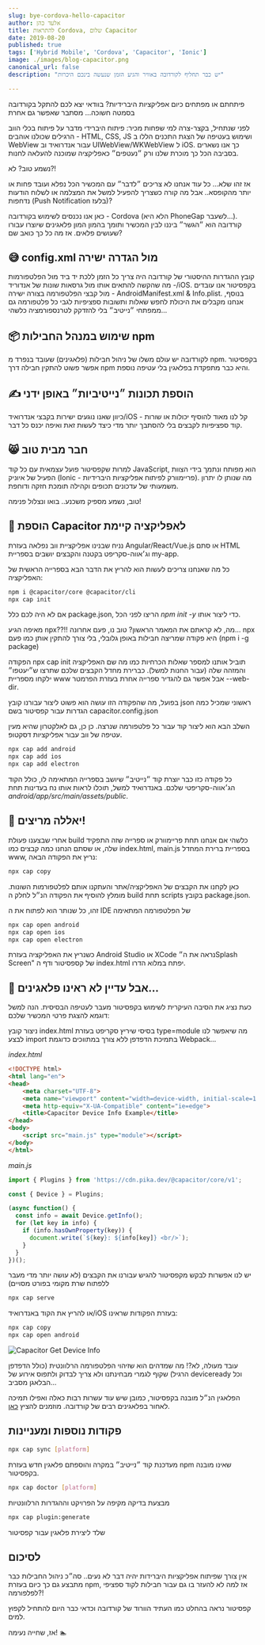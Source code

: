 ```yaml
---
slug: bye-cordova-hello-capacitor
author: אלעד כהן
title: להתראות Cordova, שלום Capacitor
date: 2019-08-20
published: true
tags: ['Hybrid Mobile', 'Cordova', 'Capacitor', 'Ionic']
image: ./images/blog-capacitor.png
canonical_url: false
description: "יש כבר תחליף לקורדובה באוויר והגיע הזמן שנעשה בינכם היכרות"

---
```

פיתחתם או מפתחים כיום אפליקציות היברידיות?
בוודאי יצא לכם להתקל בקורדובה בסמטה חשוכה... מסתבר שאפשר גם אחרת

לפני שנתחיל, בקצר-צרה למי שפחות מכיר: פיתוח היברידי מדבר על פיתוח בכלי הווב הרגילים שכולנו אוהבים - HTML, CSS, JS ושימוש בעטיפה של הצגת התכנים הללו ב WebView עבור אנדרואיד וב UIWebView/WKWebView ל iOS. כך אנו נשארים בסביבה הכל כך מוכרת שלנו ורק ״נעטפים״ כאפליקציה שמוכנה להעלאה לחנות.

נשמע טוב? לא?!

אז זהו שלא... כל עוד אנחנו לא צריכים ״לדבר״ עם המכשיר הכל נפלא ועובד פחות או יותר מהקופסא.. אבל מה קורה כשצריך להפעיל למשל את המצלמה או לשלוח הודעות נדחפות (Push Notification בלעז)?

כאן אנו נכנסים לשימוש בקורדובה - Cordova (הלא היא PhoneGap לשעבר...). קורדובה הוא ״הגשר״ ביננו לבין המכשיר ותומך בהמון המון פלאגינים שיוצרו עבורו שעושים פלאים. אז מה כל כך כואב שם?

## 😅 config.xml מול הגדרה ישירה

קובץ ההגדרות ההיסטורי של קורדובה היה צריך כל הזמן ללכת יד ביד מול הפלטפורמות - מה שהקשה להתאים אותו מול גרסאות שונות של אנדוריד/iOS. בקפסיטור אנו עובדים מול קבצי הפלטפורמה בצורה ישירה - AndroidManifest.xml & Info.plist.
בנוסף, אנחנו מקבלים את היכולת לחפש שאלות ותשובות ספציפיות לגבי כל פלטפורמה גם ממפתחי ״נייטיב״ בלי להזדקק לטרנספורמציה כלשהי...

## 📦 שימוש במנהל החבילות npm

לקורדובה יש עולם משלו של ניהול חבילות (פלאגינים) שעובד בנפרד מ npm. בקפסיטור אפשר פשוט להתקין חבילה דרך npm והיא כבר מתפקדת בפלאגין בלי עטיפה נוספת.

## ✍ הוספת תכונות ״נייטיביות״ באופן ידני

כיוון שאנו נוגעים ישירות בקבצי אנדרואיד/iOS - קל לנו מאוד להוסיף יכולות או שורות קוד ספציפיות לקבצים בלי להסתבך יותר מדי כיצד לעשות זאת ואיפה יכנס כל דבר.

## 😸 חבר מבית טוב

למרות שקפסיטור פועל עצמאית עם כל קוד JavaScript, הוא מפותח ונתמך בידי הצוות הפעיל של איוניק (Ionic - פריימוורק לפיתוח אפליקציות היברידיות). מה שנותן לו יתרון משמעותי של עדכונים תכופים וקהילה תומכת חזקה ודוחפת.

טוב, נשמע מספיק משכנע.. בואו ונצלול פנימה!

## 📲 הוספת Capacitor לאפליקציה קיימת

נניח שבנינו אפליקציית ווב נפלאה בעזרת Angular/React/Vue.js או סתם HTML וג׳אווה-סקריפט בקטנה והקבצים יושבים בספריית my-app.

כל מה שאנחנו צריכים לעשות הוא להריץ את הדבר הבא בספרייה הראשית של האפליקציה:

```bash
npm i @capacitor/core @capacitor/cli
npx cap init
```

אם לא היה לכם כלל package.json, הריצו לפני הכל  *npm init -y* כדי ליצור אותו.

מאיפה הגיע npx??!!
מה, לא קראתם את המאמר הראשון?
טוב נו, פעם אחרונה...
npx היא פקודה שמריצה חבילות באופן גלובלי, בלי צורך להתקין אותן כמו פעם (npm i -g package)

הפקודה npx cap init תוביל אותנו למספר שאלות הכרחיות כמו מה שם האפליקציה והמזהה שלה (עבור החנות למשל). כברירת מחדל הקבצים שלכם שתרצו ש״יעטפו״ ילקחו מספריית www אבל אפשר גם להגדיר ספרייה אחרת בעזרת הפרמטר <span dir="ltr">--web-dir</span>.

בפועל, מה שהפקודה הזו עושה הוא פשוט ליצור עבורנו קובץ json ראשוני שמכיל כמה הגדרות עבור קפסיטור בשם capacitor.config.json

השלב הבא הוא ליצור קוד עבור כל פלטפורמה שנרצה. כן כן, גם לאלקטרון שהיא מעין עטיפה של ווב עבור אפליקציות דסקטופ.

```bash
npx cap add android
npx cap add ios
npx cap add electron
```

כל פקודה כזו כבר יוצרת קוד ״נייטיב״ שיושב בספרייה המתאימה לו, כולל הקוד הג׳אווה-סקריפטי שלכם. באנדרואיד למשל, תוכלו לראות אותו נח בעדינות תחת *android/app/src/main/assets/public*.


## 🏃 יאללה מריצים!

אחרי שבצענו פעולת build כלשהי אם אנחנו תחת פריימוורק או ספרייה שזה התפקיד שלה, או שסתם הנחנו כמה קבצים כמו index.html, main.js בספריית ברירת המחדל www, נריץ את הפקודה הבאה:

```bash
npx cap copy
```

כאן לקחנו את הקבצים של האפליקציה/אתר והעתקנו אותם לפלטפורמות השונות. מומלץ להוסיף את הפקודה הנ״ל לחלק ה build תחת scripts בקובץ package.json.

זהו, כל שנותר הוא לפתוח את ה IDE של הפלטפורמה המתאימה

```bash
npx cap open android
npx cap open ios
npx cap open electron
```

כשנריץ את האפליקציה בעזרת Android Studio או XCode נראה את ה״Splash Screen" של קספסיטור ודף ה index.html יפתח במלוא הדרו.

## 👀 אבל עדיין לא ראינו פלאגינים...

כעת נציג את הסיבה העיקרית לשימוש בקפסיטור מעבר לעטיפה הבסיסית. הנה למשל דוגמא להצגת פרטי המכשיר שלכם:

ניצור קובץ index.html בסיסי שיריץ סקריפט בעזרת type=module מה שיאפשר לנו לבצע import בתמיכת הדפדפן ללא צורך במתווכים כדוגמת Webpack...

*<div dir="ltr">index.html</div>*
```html
<!DOCTYPE html>
<html lang="en">
<head>
    <meta charset="UTF-8">
    <meta name="viewport" content="width=device-width, initial-scale=1.0">
    <meta http-equiv="X-UA-Compatible" content="ie=edge">
    <title>Capacitor Device Info Example</title>
</head>
<body>
    <script src="main.js" type="module"></script>
</body>
</html>
```

*<div dir="ltr">main.js</div>*
```javascript
import { Plugins } from 'https://cdn.pika.dev/@capacitor/core/v1';

const { Device } = Plugins;

(async function() {
  const info = await Device.getInfo();
  for (let key in info) {
    if (info.hasOwnProperty(key)) {
      document.write(`${key}: ${info[key]} <br/>`);
    }
  }
})();
```

יש לנו אפשרות לבקש מקפסיטור להגיש עבורנו את הקבצים (לא עושה יותר מדי מעבר ללפתוח שרת מקומי בפורט מסויים)
```bash
npx cap serve
```

או להריץ את הקוד באנדרואיד/iOS בעזרת הפקודות שראינו:

```bash
npx cap copy
npx cap open android
```

![Capacitor Get Device Info](./images/capacitor-deviceinfo.png)
<!-- <g-image src="./images/capacitor-deviceinfo.png" width="500" height="500" fit="contain"/> -->


עובד מעולה, לא?! מה שמדהים הוא שזיהוי הפלטפורמה הרלוונטית (כולל הדפדפן הרגיל) שקוף לגמרי מבחינתנו ולא צריך לבדוק ולתפוס אירוע של deviceready וכל הבלאגן מסביב...


הפלאגין הנ״ל מובנה בקפסיטור, כמובן שיש עוד עשרות רבות כאלה ואפילו תמיכה לאחור בפלאגינים רבים של קורדובה.
מוזמנים להציץ [כאן](https://capacitor.ionicframework.com/docs/community/plugins).

## פקודות נוספות ומעניינות

```bash
npx cap sync [platform]
```
מעדכנת קוד ״נייטיב״ במקרה והוספתם פלאגין חדש בעזרת npm שאינו מובנה בקפסיטור.

```bash
npx cap doctor [platform]
```
מבצעת בדיקה מקיפה על הפרויקט וההגדרות הרלוונטיות

```bash
npx cap plugin:generate
```

שלד ליצירת פלאגין עבור קפסיטור

## לסיכום

אין צורך שפיתוח אפליקציות היברידות יהיה דבר לא נעים.. סה״כ ניהול החבילות כבר מתבצע גם כך כיום בעזרת npm, אז למה לא להעזר בו גם עבור חבילות לקוד ספציפי לפלפורמה?! 

קפסיטור נראה בהחלט כמו העתיד הוורוד של קורדובה וכדאי כבר היום להתחיל לקפוץ למים.

אז, שחייה נעימה! 🏊‍